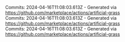 Commits: 2024-04-16T11:08:03.613Z - Generated via https://github.com/marketplace/actions/artificial-grass
<br>
Commits: 2024-04-16T11:08:03.613Z - Generated via https://github.com/marketplace/actions/artificial-grass
<br>
Commits: 2024-04-16T11:08:03.613Z - Generated via https://github.com/marketplace/actions/artificial-grass
<br>

